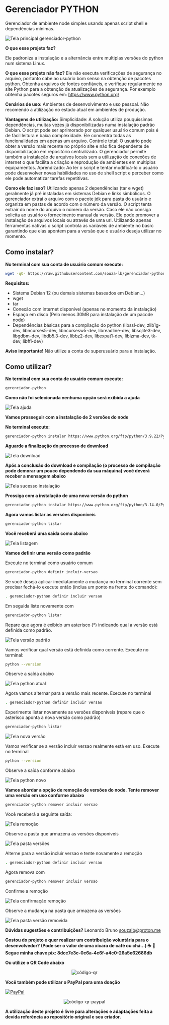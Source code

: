<h1>Gerenciador PYTHON</h1>

Gerenciador de ambiente node simples usando apenas script shell e dependências mínimas.

![Tela principal gerenciador-python](/imagens/tela-principal.png)  

<b>O que esse projeto faz?</b>

Ele padroniza a instalação e a alternância entre multiplas versões do python num sistema Linux.

<b>O que esse projeto não faz?</b>
Ele não executa verificações de segurança no arquivo, portanto cabe ao usuário bom senso na obtenção de pacotes python.
Obtenha arquivos de fontes confiáveis, e verifique regularmente no site Python para a obtenção de atualizações de segurança.
Por exemplo obtenha pacotes seguros em: https://www.python.org/

<b>Cenários de uso:</b>
Ambientes de desenvolvimento e uso pessoal. Não recomendo a atilização no estado atual em ambientes de produção.

<b> Vantagens de utilização:</b>
Simplicidade: A solução utiliza pouquíssimas dependências, muitas vezes já disponibilizadas numa instalação padrão Debian. O script pode
ser aprimorado por qualquer usuário comum pois é de fácil leitura e baixa complexidade. Ele concentra todas as funcionalidades em apenas 
um arquivo.
Controle total: O usuário pode obter a versão mais recente no próprio site e não fica dependente de disponibilização em repositório
centralizado. O gerenciador permite também a instalação de arquivos locais sem a utilização de conexões de internet o que facilita a criação
e reprodução de ambientes em multiplos equipamentos.
Aprendizado: Ao ler o script e tentar modificá-lo o usuário pode desenvolver novas habilidades no uso de shell script e perceber como ele pode automatizar
tarefas repetitivas.

<b> Como ele faz isso?</b>
Utilizando apenas 2 dependências (tar e wget) geralmente já pré instaladas em sistemas Debian e links simbólicos. O gerenciador
extrai o arquivo com o pacote jdk para pasta do usuário e organiza em pastas de acordo com o número da versão.  O script tenta 
extrair do nome do arquivo o número da versão. Caso ele não consiga solicita ao usuário o fornecimento manual da versão.
Ele pode promover a instalação de arquivos locais ou através de uma url. Utilizando apenas ferramentas nativas o script controla as 
variáveis de ambiente no basrc garantindo que elas apontem para a versão que o usuário deseja utilizar no momento.

<h2>Como instalar?</h2>

<b>No terminal com sua conta de usuário comum execute:</b>

```bash
wget -qO- https://raw.githubusercontent.com/souza-lb/gerenciador-python/refs/heads/main/instalar | bash
```
<b> Requisitos:</b>
* Sistema Debian 12 (ou demais sistemas baseados em Debian...)
* wget
* tar
* Conexão com internet disponível (apenas no momento da instalação)
* Espaço em disco (Pelo menos 30MB para instalação de um pacode node)
* Dependências básicas para a compilação do python (libssl-dev, zlib1g-dev, libncurses5-dev, libncursesw5-dev, libreadline-dev, libsqlite3-dev, libgdbm-dev, libdb5.3-dev, libbz2-dev, libexpat1-dev, liblzma-dev, tk-dev, libffi-dev)

<b> Aviso importante!</b>
Não utilize a conta de superusuário para a instalação.

<h2>Como utilizar?</h2>

<b>No terminal com sua conta de usuário comum execute:</b>

```bash
gerenciador-python
```

<b>Como não foi selecionada nenhuma opção será exibida a ajuda</b>

![Tela ajuda](/imagens/tela-ajuda.png)  

<b>Vamos prosseguir com a instalação de 2 versões do node</b>

<b>No terminal execute:</b>

```bash
gerenciador-python instalar https://www.python.org/ftp/python/3.9.22/Python-3.9.22.tar.xz
```
<b>Aguarde a finalização do processo de download</b>

![Tela download](/imagens/tela-download.png)

<b>Após a conclusão do download e compilação (o processo de compilação pode demorar um pouco dependendo da sua máquina) você deverá receber a mensagem abaixo</b>

![Tela sucesso instalação](/imagens/tela-sucesso-download.png)

<b>Prossiga com a instalação de uma nova versão do python</b>

```bash
gerenciador-python instalar https://www.python.org/ftp/python/3.14.0/Python-3.14.0b1.tar.xz
```

<b>Agora vamos listar as versões disponíveis</b>

```bash
gerenciador-python listar
```

<b>Você receberá uma saída como abaixo</b>

![Tela listagem](/imagens/tela-listagem-python.png)

<b>Vamos definir uma versão como padrão</b>

Execute no terminal como usuário comum

```bash
gerenciador-python definir incluir-versao
```

Se você deseja aplicar imediatamente a mudança no terminal corrente sem precisar fechá-lo execute então (inclua um ponto na frente do comando):

```bash
. gerenciador-python definir incluir versao
```

Em seguida liste novamente com

```bash
gerenciador-python listar
```

Repare que agora é exibido um asterisco (*) indicando qual a versão está definida como padrão.

![Tela versão padrão](/imagens/tela-versao-padrao.png)

Vamos verificar qual versão está definida como corrente. Execute no terminal:

```bash
python --version
```
Observe a saída abaixo

![Tela python atual](/imagens/tela-python-atual.png)

Agora vamos alternar para a versão mais recente. Execute no terminal

```bash
. gerenciador-python definir incluir versao
```
Experimente listar novamente as versões disponíveis (repare que o asterisco aponta a nova versão como padrão)

```bash
gerenciador-python listar
```

![Tela nova versão](/imagens/tela-nova-versao.png)

Vamos verificar se a versão incluir versao realmente está em uso. Execute no terminal

```bash
python --version
```

Observe a saída conforme abaixo

![Tela python novo](/imagens/tela-python-novo.png)

<b>Vamos abordar a opção de remoção de versões do node. Tente remover uma versão em uso conforme abaixo</b>

```bash
gerenciador-python remover incluir versao
```

Você receberá a seguinte saída:

![Tela remoção](/imagens/tela-remocao.png)

Observe a pasta que armazena as versões disponíveis

![Tela pasta versões](/imagens/tela-pasta-versoes.png)

Alterne para a versão incluir versao e tente novamente a remoção

```bash
. gerenciador-python definir incluir versao
```

Agora remova com

```bash
gerenciador-python remover incluir versao
```

Confirme a remoção

![Tela confirmação remoção](/imagens/tela-confirmação-remoção.png)


Observe a mudança na pasta que armazena as versões

![Tela pasta versão removida](/imagens/tela-pasta-versao-removida.png)


<b>Dúvidas sugestões e contribuições?</b>
Leonardo Bruno
souzalb@proton.me

<b>Gostou do projeto e quer realizar um contribuição voluntária para o desenvolvedor? (Pode ser o valor de uma xícara de café ou chá...) ☕ 🍵
Segue minha chave pix: 8dcc7e3c-0c6a-4c6f-a4c0-26a5e62686db

Ou utilize o QR Code abaixo
</b>

<p align="center">
  <img src="/imagens/qrcode-pix.png" alt="código-qr">
</p>

<b>Você também pode utilizar o PayPal para uma doação</b>

[![PayPal](https://img.shields.io/badge/Donate-PayPal-00457C?style=for-the-badge&logo=paypal)](https://www.paypal.com/donate/?hosted_button_id=EQVW5QQ7GBGSY)


<p align="center">
  <img src="/imagens/qrcode-paypal.png" alt="código-qr-paypal">
</p>

<b>A utilização deste projeto é livre para alterações e adaptações feita a devida referência ao repositório original e seu criador.</b>
